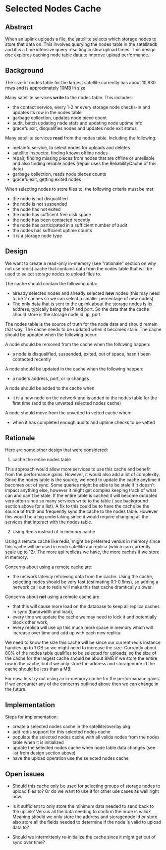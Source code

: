 # Selected Nodes Cache

## Abstract

When an uplink uploads a file, the satellite selects which storage nodes to store that data on. This involves querying the nodes table in the satellitedb and it is a time intensive query resulting in slow upload times. This design doc explores caching node table data to improve upload performance.

## Background

The size of nodes table for the largest satellite currently has about 10,830 rows and is approximately 10MB in size.

Many satellite services **write** to the nodes table. This includes:
- the contact service, every 1-2 hr every storage node checks-in and updates its row in the nodes table
- garbage collection, updates node piece count
- audit, batch updating node stats and updating node uptime info
- gracefulexit, disqualifies nodes and updates node exit status

Many satellite services **read** from the nodes table. Including the following:
- metainfo service, to select nodes for uploads and deletes
- satellite inspector, finding known offline nodes
- repair, finding missing pieces from nodes that are offline or unreliable and also finding reliable nodes (repair uses the ReliabilityCache of this data)
- garbage collection, reads node pieces counts
- gracefulexit, getting exited nodes

When selecting nodes to store files to, the following criteria must be met:
- the node is not disqualified
- the node is not suspended
- the node has not exited
- the node has sufficent free disk space
- the node has been contacted recently
- the node has participated in a sufficient number of audit
- the nodes has sufficient uptime counts
- it is a storage node type

## Design

We want to create a read-only in-memory (see "rationale" section on why not use redis) cache that contains data from the nodes table that will be used to select storage nodes to upload files to.

The cache should contain the following data:
- already selected nodes and already selected **new** nodes (this may need to be 2 caches so we can select a smaller percentage of new nodes)
- The only data that is sent to the uplink about the storage nodes is its address, typically being the IP and port. So the data that the cache should store is the storage node id, ip, port.

The nodes table is the source of truth for the node data and should remain that way. The cache needs to be updated when it becomes stale. The cache should be updated when the following occur:

A node should be removed from the cache when the following happen:
- a node is disqualified, suspended, exited, out of space, hasn't been contacted recently

A node should be updated in the cache when the following happen:
- a node's address, port, or ip changes

A node should be added to the cache when:
- it is a new node on the network and is added to the nodes table for the first time (add to the unvetted selected nodes cache)

A node should move from the unvetted to vetted cache when:
- when it has completed enough audits and uptime checks to be vetted

## Rationale

Here are some other design that were considered:

1) cache the entire nodes table

This approach would allow more services to use this cache and benefit from the performance gains. However, it would also add a lot of complexity. Since the nodes table is the source, we need to update the cache anytime it becomes out of sync. Some queries might be able to be stale if it doesn't impact anything else, however it might get complex keeping track of what can and can't be stale. If the entire table is cached it will become outdated very often since so many services write to the table ( see background section above for a list). A fix to this could be to have the cache be the source of truth and frequently sync the cache to the nodes table. However this would be a big undertaking since it would require changing all the services that interact with the nodes table.

2) Using Redis instead of in memory cache

Using a remote cache like redis, might be preferred versus in memory since this cache will be used in each satellite api replica (which can currently scale up to 12).  The more api replicas we have, the more caches if we store in memory.

Concerns about using a remote cache are:
- the network latency retrieving data from the cache. Using the cache, selecting nodes should be very fast (estimating 0.1-0.5ms), so adding a network call out to redis will make this fast cache dramtically slower.

Concerns about **not** using a remote cache are:
- that this will cause more load on the database to keep all replica caches in sync (bandwidth and load),
- every time we update the cache we may need to lock it and potentially block other work,
- every replica will use up this much more space in memory which will increase over time and add up with each new replica.

We need to know the size this cache will be since our current redis instance handles up to 1 GB so we might need to increase the size. Currently about 80% of the nodes table qualifies to be selected for uploads, so the size of the cache for the largest cache should be about 8MB if we store the entire row in the cache, but if we only store the address and storagenode id the cache should be less than a MB.

For now, lets try out using an in-memory cache for the performanace gains. If we encounter any of the concerns outlined above then we can change in the future.

## Implementation

Steps for implementation:
- create a selected nodes cache in the satellite/overlay pkg
- add redis support for this selected nodes cache
- populate the selected nodes cache with all valida nodes from the nodes table when it is initialized
- update the selected nodes cache when node table data changes (see list from design section above)
- have the upload operation use the selected nodes cache

## Open issues

- Should this cache only be used for selecting groups of storage nodes to upload files to? Or do we want to use it for other use cases as well right now.

- Is it sufficient to only store the minimum data needed to send back to the uplink? Versus all the data needing to confirm the node is valid? Meaning should we only store the address and storagenode id *or* store also store all the fields needed to determine if the node is valid to upload data to?

- Should we intermittenly re-initialize the cache since it might get out of sync over time?
